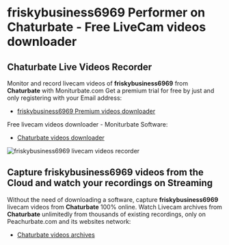 # friskybusiness6969 Performer on Chaturbate - Free LiveCam videos downloader

## Chaturbate Live Videos Recorder

Monitor and record livecam videos of **friskybusiness6969** from **Chaturbate** with Moniturbate.com
Get a premium trial for free by just and only registering with your Email address:
* [friskybusiness6969 Premium videos downloader](https://moniturbate.com/request-demo-licence-key.html)

Free livecam videos downloader - Moniturbate Software:
* [Chaturbate videos downloader](https://moniturbate.com/moniturbate-download-software.html)

![friskybusiness6969 livecam videos recorder](https://peachurnet.com/templates/moniturbate-software.png)


## Capture friskybusiness6969 videos from the Cloud and watch your recordings on Streaming

Without the need of downloading a software, capture **friskybusiness6969** livecam videos from **Chaturbate** 100% online.
Watch Livecam archives from **Chaturbate** unlimitedly from thousands of existing recordings, only on Peachurbate.com and its websites network:
* [Chaturbate videos archives](https://peachurnet.com/)